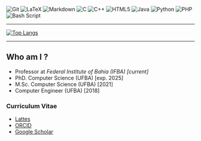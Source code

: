 
![Git](https://img.shields.io/badge/git-%23F05033.svg?style=for-the-badge&logo=git&logoColor=white)
![LaTeX](https://img.shields.io/badge/latex-%23008080.svg?style=for-the-badge&logo=latex&logoColor=white)
![Markdown](https://img.shields.io/badge/markdown-%23000000.svg?style=for-the-badge&logo=markdown&logoColor=white)
![C](https://img.shields.io/badge/c-%2300599C.svg?style=for-the-badge&logo=c&logoColor=white)
![C++](https://img.shields.io/badge/c++-%2300599C.svg?style=for-the-badge&logo=c%2B%2B&logoColor=white)
![HTML5](https://img.shields.io/badge/html5-%23E34F26.svg?style=for-the-badge&logo=html5&logoColor=white)
![Java](https://img.shields.io/badge/java-%23ED8B00.svg?style=for-the-badge&logo=openjdk&logoColor=white)
![Python](https://img.shields.io/badge/python-3670A0?style=for-the-badge&logo=python&logoColor=ffdd54)
![PHP](https://img.shields.io/badge/php-%23777BB4.svg?style=for-the-badge&logo=php&logoColor=white)
![Bash Script](https://img.shields.io/badge/bash_script-%23121011.svg?style=for-the-badge&logo=gnu-bash&logoColor=white)

---

<!-- [![Andre's GitHub stats](https://github-readme-stats.vercel.app/api?username=andre-romano&show_icons=true&theme=vision-friendly-dark)](https://github.com/andre-romano/) -->
 
[![Top Langs](https://github-readme-stats.vercel.app/api/top-langs/?username=andre-romano&layout=donut)](https://github.com/andre-romano/)

---

## Who am I ?

- Professor at *Federal Institute of Bahia (IFBA) [current]*
- PhD. Computer Science (UFBA) [exp. 2025]
- M.Sc. Computer Science (UFBA) [2021]
- Computer Engineer (UFBA) [2018]

### Curriculum Vitae
- [Lattes](http://lattes.cnpq.br/1113201316133066)
- [ORCID](https://orcid.org/0000-0002-0780-5480)
- [Google Scholar](https://scholar.google.com.br/citations?user=Gv5-9oYAAAAJ&hl=pt-BR)
